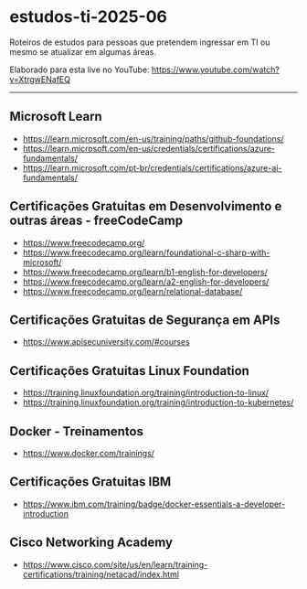 # estudos-ti-2025-06
Roteiros de estudos para pessoas que pretendem ingressar em TI ou mesmo se atualizar em algumas áreas.

Elaborado para esta live no YouTube: https://www.youtube.com/watch?v=XtrgwENafEQ

---

## Microsoft Learn
- https://learn.microsoft.com/en-us/training/paths/github-foundations/
- https://learn.microsoft.com/en-us/credentials/certifications/azure-fundamentals/
- https://learn.microsoft.com/pt-br/credentials/certifications/azure-ai-fundamentals/

## Certificações Gratuitas em Desenvolvimento e outras áreas - freeCodeCamp
- https://www.freecodecamp.org/
- https://www.freecodecamp.org/learn/foundational-c-sharp-with-microsoft/
- https://www.freecodecamp.org/learn/b1-english-for-developers/
- https://www.freecodecamp.org/learn/a2-english-for-developers/
- https://www.freecodecamp.org/learn/relational-database/

## Certificações Gratuitas de Segurança em APIs
- https://www.apisecuniversity.com/#courses

## Certificações Gratuitas Linux Foundation
- https://training.linuxfoundation.org/training/introduction-to-linux/
- https://training.linuxfoundation.org/training/introduction-to-kubernetes/

## Docker - Treinamentos
- https://www.docker.com/trainings/

## Certificações Gratuitas IBM
- https://www.ibm.com/training/badge/docker-essentials-a-developer-introduction

## Cisco Networking Academy
- https://www.cisco.com/site/us/en/learn/training-certifications/training/netacad/index.html
